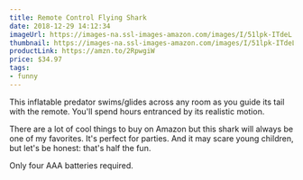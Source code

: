 ```yaml
---
title: Remote Control Flying Shark
date: 2018-12-29 14:12:34
imageUrl: https://images-na.ssl-images-amazon.com/images/I/51lpk-ITdeL._SX522_.jpg
thumbnail: https://images-na.ssl-images-amazon.com/images/I/51lpk-ITdeL._SR600,315_.jpg
productLink: https://amzn.to/2RpwgiW
price: $34.97
tags:
- funny
---
```


This inflatable predator swims/glides across any room as you guide its tail with the remote. You'll spend hours entranced by its realistic motion.

There are a lot of cool things to buy on Amazon but this shark will always be one of my favorites. It's perfect for parties. And it may scare young children, but let's be honest: that's half the fun.

Only four AAA batteries required.
